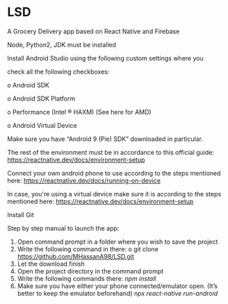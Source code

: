 # LSD
A Grocery Delivery app based on React Native and Firebase

Node, Python2, JDK must be installed

Install Android Studio using the following custom settings where you


check all the following checkboxes:

o Android SDK

o Android SDK Platform

o Performance (Intel ® HAXM) (See here for AMD)

o Android Virtual Device

Make sure you have “Android 9 (Pie) SDK” downloaded in particular.

The rest of the environment must be in accordance to this official guide:
https://reactnative.dev/docs/environment-setup

Connect your own android phone to use according to the steps mentioned
here: https://reactnative.dev/docs/running-on-device

In case, you're using a virtual device make sure it is according to the
steps mentioned here: https://reactnative.dev/docs/environment-setup

Install Git


Step by step manual to launch the app:
1. Open command prompt in a folder where you wish to save the project
2. Write the following command in there:
o git clone https://github.com/MHassanA98/LSD.git
3. Let the download finish
4. Open the project directory in the command prompt
5. Write the following commands there:
      *npm install*
6. Make sure you have either your phone connected/emulator open. (It’s
better to keep the emulator beforehand)
*npx react-native run-android*
